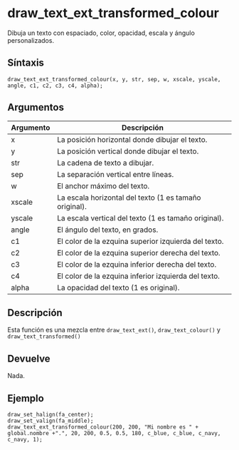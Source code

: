 # draw_text_ext_transformed_colour

Dibuja un texto con espaciado, color, opacidad, escala y ángulo personalizados.

## Síntaxis

  
```gml  
draw_text_ext_transformed_colour(x, y, str, sep, w, xscale, yscale, angle, c1, c2, c3, c4, alpha);  
```  

## Argumentos

Argumento|Descripción|  
---|---|  
x|La posición horizontal donde dibujar el texto.|  
y|La posición vertical donde dibujar el texto.|  
str|La cadena de texto a dibujar.|  
sep|La separación vertical entre líneas.|  
w|El anchor máximo del texto.|  
xscale|La escala horizontal del texto (1 es tamaño original).|  
yscale|La escala vertical del texto (1 es tamaño original).|  
angle|El ángulo del texto, en grados.|  
c1|El color de la ezquina superior izquierda del texto.|  
c2|El color de la ezquina superior derecha del texto.|  
c3|El color de la ezquina inferior derecha del texto.|  
c4|El color de la ezquina inferior izquierda del texto.|  
alpha|La opacidad del texto (1 es original).|  

## Descripción

Esta función es una mezcla entre `draw_text_ext()`, `draw_text_colour()` y `draw_text_transformed()`

## Devuelve

Nada.

## Ejemplo

  
```gml  
draw_set_halign(fa_center);  
draw_set_valign(fa_middle);  
draw_text_ext_transformed_colour(200, 200, "Mi nombre es " + global.nombre +".", 20, 200, 0.5, 0.5, 180, c_blue, c_blue, c_navy, c_navy, 1);  
```
